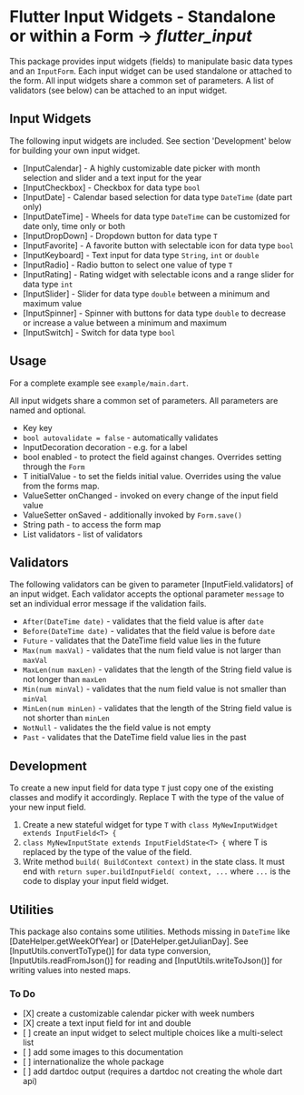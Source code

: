 # Flutter Input Widgets - Standalone or within a Form &rarr; <i>flutter_input</i>
This package provides input widgets (fields) to manipulate basic data types and an `InputForm`.
Each input widget can be used standalone or attached to the form.
All input widgets share a common set of parameters.
A list of validators (see below) can be attached to an input widget.

## Input Widgets
The following input widgets are included.
See section 'Development' below for building your own input widget.
* [InputCalendar] - A highly customizable date picker with month selection and slider and a text input for the year
* [InputCheckbox] - Checkbox for data type `bool`
* [InputDate] - Calendar based selection for data type `DateTime` (date part only)
* [InputDateTime] - Wheels for data type `DateTime` can be customized for date only, time only or both
* [InputDropDown<T>] - Dropdown button for data type `T`
* [InputFavorite] - A favorite button with selectable icon for data type `bool`
* [InputKeyboard] - Text input for data type `String`, `int` or `double`
* [InputRadio<T>] - Radio button to select one value of type `T`
* [InputRating] - Rating widget with selectable icons and a range slider for data type `int`
* [InputSlider] - Slider for data type `double` between a minimum and maximum value
* [InputSpinner] - Spinner with buttons for data type `double` to decrease or increase a value
 between a minimum and maximum
* [InputSwitch] - Switch for data type `bool`


## Usage

For a complete example see `example/main.dart`.

All input widgets share a common set of parameters.
All parameters are named and optional.

* Key key
* `bool autovalidate = false` - automatically validates  
* InputDecoration decoration - e.g. for a label
* bool enabled - to protect the field against changes. Overrides
setting through the `Form`
* T initialValue - to set the fields initial value. Overrides using
the value from the forms map.
* ValueSetter<T> onChanged - invoked on every change
 of the input field value
* ValueSetter<T> onSaved - additionally invoked by `Form.save()`
* String path - to access the form map
* List<InputValidator> validators - list of validators

## Validators
The following validators can be given to parameter [InputField.validators]
of an input widget. Each validator accepts the optional parameter
`message` to set an individual error message if the validation fails.
* `After(DateTime date)` - validates that the field value
 is after `date`
* `Before(DateTime date)` - validates that the field value
 is before `date`
* `Future` - validates that the DateTime field value
 lies in the future
* `Max(num maxVal)` - validates that the num field value
 is not larger than `maxVal` 
* `MaxLen(num maxLen)` - validates that the length of the String
 field value is not longer than `maxLen` 
* `Min(num minVal)` - validates that the num field value
 is not smaller than `minVal` 
* `MinLen(num minLen)` - validates that the length of the String
 field value is not shorter than `minLen` 
* `NotNull` - validates the the field value is not empty
* `Past` - validates that the DateTime field value
 lies in the past

## Development
To create a new input field for data type `T` just copy one of the existing
classes and modify it accordingly. Replace T with the type of the value of
your new input field.
1. Create a new stateful widget for type `T` with
`class MyNewInputWidget extends InputField<T> {`
1. `class MyNewInputState extends InputFieldState<T> {`
 where T is replaced by the type of the value of the field.
1. Write method `build( BuildContext context)` in the state class.
 It must end with `return super.buildInputField( context, ...` where
 `...` is the code to display your input field widget.

## Utilities
This package also contains some utilities.
Methods missing in `DateTime` like [DateHelper.getWeekOfYear]
or [DateHelper.getJulianDay]. 
See [InputUtils.convertToType()] for data type conversion, 
[InputUtils.readFromJson()] for reading and [InputUtils.writeToJson()]
for writing values into nested maps.

### To Do
* \[X\] create a customizable calendar picker with week numbers
* \[X\] create a text input field for int and double
* \[ \] create an input widget to select multiple choices like a
 multi-select list
* \[ \] add some images to this documentation
* \[ \] internationalize the whole package 
* \[ \] add dartdoc output
 (requires a dartdoc not creating the whole dart api)
